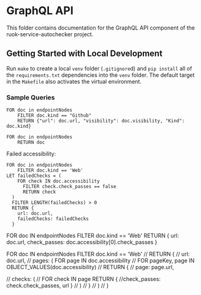 # GraphQL API

This folder contains documentation for the GraphQL API component of the ruok-service-autochecker project.

## Getting Started with Local Development

Run `make` to create a local `venv` folder (`.gitignore`d) and `pip install` all of the `requirements.txt` dependencies into the `venv` folder. The default target in the `Makefile` also activates the virtual environment.

### Sample Queries
```
FOR doc in endpointNodes
    FILTER doc.kind == "Github"
    RETURN {"url": doc.url, "visibility": doc.visibility, "Kind": doc.kind}
```

```
FOR doc in endpointNodes
    RETURN doc
```

Failed accessibility:
```
FOR doc in endpointNodes
    FILTER doc.kind == 'Web' 
LET failedChecks = (
    FOR check IN doc.accessibility
      FILTER check.check_passes == false
      RETURN check
  )
  FILTER LENGTH(failedChecks) > 0
  RETURN {
    url: doc.url,
    failedChecks: failedChecks
  }
  ```


FOR doc IN endpointNodes
  FILTER doc.kind == 'Web'
  RETURN {
    url: doc.url,
    check_passes: doc.accessibility[0].check_passes 
  }


  FOR doc IN endpointNodes
    FILTER doc.kind == 'Web'
//    RETURN {
//        url: doc.url,
//        pages: (
          FOR page IN doc.accessibility
//            FOR pageKey, page IN OBJECT_VALUES(doc.accessibility)
//                RETURN {
//                    page: page.url,
                    
//                    checks: (
 //                       FOR check IN page 
                            RETURN {
                              //check_passes: check.check_passes,
                              url
                              }
//                    )
//                }
//        )
//  }